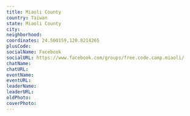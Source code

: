 ```yaml
---
title: Miaoli County
country: Taiwan
state: Miaoli County
city: 
neighborhood: 
coordinates: 24.560159,120.8214265
plusCode:
socialName: Facebook
socialURL: https://www.facebook.com/groups/free.code.camp.miaoli/
chatName:
chatURL:
eventName:
eventURL:
leaderName:
leaderURL:
oldPhoto: 
coverPhoto:
---
```

